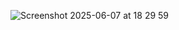 ![Screenshot 2025-06-07 at 18 29 59](https://github.com/user-attachments/assets/17b83b5b-ea22-4a59-bfed-6289556af86d)
